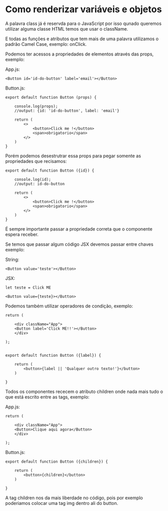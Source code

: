# Como renderizar variáveis e objetos

A palavra class já é reservda para o JavaScript por isso qunado queremos utilizar alguma classe HTML temos que usar o className. 

E todas as funções e atributos que tem mais de uma palavra utilizamos o padrão Camel Case, exemplo: onClick.

Podemos ter acessos a propriedades de elementos através das props, exemplo: 

App.js:

    <Button id='id-do-button' label='email'></Button>   

Button.js:

    export default function Button (props) {

        console.log(props);
        //output: {id: 'id-do-button', label: 'email'}

        return (
            <>
                <button>Click me !</button>
                <span>obrigatorio</span>
            </>
        )
    }

Porém podemos desestrutrar essa props para pegar somente as propriedades que recisamos:

    export default function Button ({id}) {

        console.log(id);
        //output: id-do-button

        return (
            <>
                <button>Click me !</button>
                <span>obrigatorio</span>
            </>
        )
    }


É sempre importante passar a propriedade correta que o componente espera receber.

Se temos que passar algum código JSX devemos passar entre chaves exemplo:

String:

    <Button value='teste'></Button>

JSX:

    let teste = Click ME

    <Button value={teste}></Button>

Podemos também utilizar operadores de condição, exemplo:

    return (

        <div className="App">
        <Button label='Click ME!!'></Button>
        </div>
        
    );


    export default function Button ({label}) {

        return (    
            <button>{label || 'Qualquer outro texto!'}</button>
        )
        
    }


Todos os componentes rececem o atributo children onde nada mais tudo o que está escrito entre as tags, exemplo:

App.js:

    return (

        <div className="App">
        <Button>Clique aqui agora</Button>
        </div>
        
    );

Button.js:

    export default function Button ({children}) {

        return (    
            <button>{children}</button>
        )

    }

A tag children nos da mais liberdade no código, pois por exemplo poderiamos colocar uma tag img dentro ali do button.






